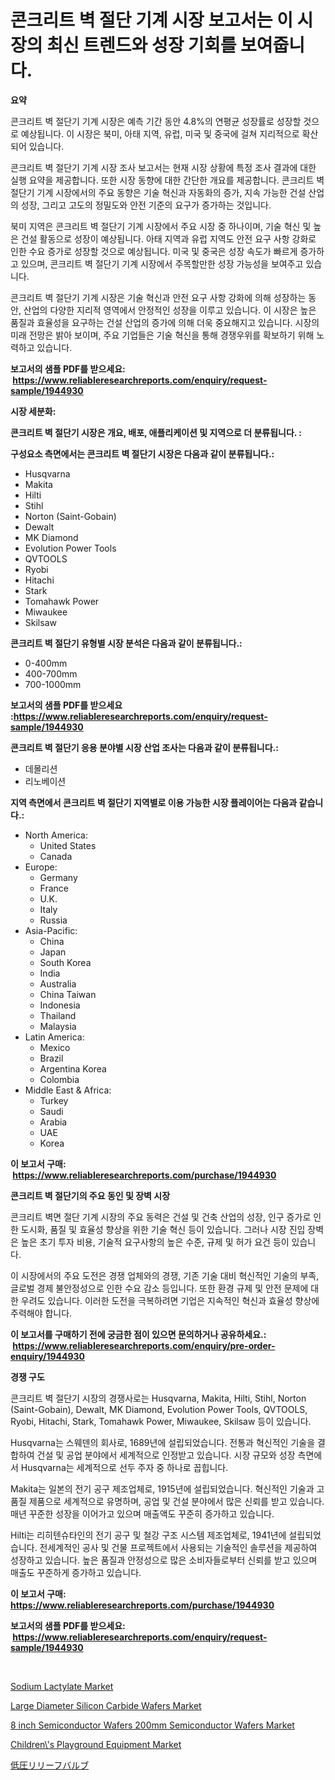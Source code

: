 <p><h1>콘크리트 벽 절단 기계 시장 보고서는 이 시장의 최신 트렌드와 성장 기회를 보여줍니다.</h1></p><p><strong>요약</strong></p>
<p><p>콘크리트 벽 절단기 기계 시장은 예측 기간 동안 4.8%의 연평균 성장률로 성장할 것으로 예상됩니다. 이 시장은 북미, 아태 지역, 유럽, 미국 및 중국에 걸쳐 지리적으로 확산되어 있습니다.</p><p>콘크리트 벽 절단기 기계 시장 조사 보고서는 현재 시장 상황에 특정 조사 결과에 대한 실행 요약을 제공합니다. 또한 시장 동향에 대한 간단한 개요를 제공합니다. 콘크리트 벽 절단기 기계 시장에서의 주요 동향은 기술 혁신과 자동화의 증가, 지속 가능한 건설 산업의 성장, 그리고 고도의 정밀도와 안전 기준의 요구가 증가하는 것입니다.</p><p>북미 지역은 콘크리트 벽 절단기 기계 시장에서 주요 시장 중 하나이며, 기술 혁신 및 높은 건설 활동으로 성장이 예상됩니다. 아태 지역과 유럽 지역도 안전 요구 사항 강화로 인한 수요 증가로 성장할 것으로 예상됩니다. 미국 및 중국은 성장 속도가 빠르게 증가하고 있으며, 콘크리트 벽 절단기 기계 시장에서 주목할만한 성장 가능성을 보여주고 있습니다.</p><p>콘크리트 벽 절단기 기계 시장은 기술 혁신과 안전 요구 사항 강화에 의해 성장하는 동안, 산업의 다양한 지리적 영역에서 안정적인 성장을 이루고 있습니다. 이 시장은 높은 품질과 효율성을 요구하는 건설 산업의 증가에 의해 더욱 중요해지고 있습니다. 시장의 미래 전망은 밝아 보이며, 주요 기업들은 기술 혁신을 통해 경쟁우위를 확보하기 위해 노력하고 있습니다.</p></p>
<p><strong>보고서의 샘플 PDF를 받으세요: &nbsp;<a href="https://www.reliableresearchreports.com/enquiry/request-sample/1944930">https://www.reliableresearchreports.com/enquiry/request-sample/1944930</a></strong></p>
<p><strong>시장 세분화:</strong></p>
<p><strong> 콘크리트 벽 절단기 시장은 개요, 배포, 애플리케이션 및 지역으로 더 분류됩니다. :</strong></p>
<p><strong>구성요소 측면에서는 콘크리트 벽 절단기 시장은 다음과 같이 분류됩니다.:</strong></p>
<p><ul><li>Husqvarna</li><li>Makita</li><li>Hilti</li><li>Stihl</li><li>Norton (Saint-Gobain)</li><li>Dewalt</li><li>MK Diamond</li><li>Evolution Power Tools</li><li>QVTOOLS</li><li>Ryobi</li><li>Hitachi</li><li>Stark</li><li>Tomahawk Power</li><li>Miwaukee</li><li>Skilsaw</li></ul></p>
<p><strong> 콘크리트 벽 절단기 유형별 시장 분석은 다음과 같이 분류됩니다.:</strong></p>
<p><ul><li>0-400mm</li><li>400-700mm</li><li>700-1000mm</li></ul></p>
<p><strong>보고서의 샘플 PDF를 받으세요 :<a href="https://www.reliableresearchreports.com/enquiry/request-sample/1944930">https://www.reliableresearchreports.com/enquiry/request-sample/1944930</a></strong></p>
<p><strong> 콘크리트 벽 절단기 응용 분야별 시장 산업 조사는 다음과 같이 분류됩니다.:</strong></p>
<p><ul><li>데몰리션</li><li>리노베이션</li></ul></p>
<p><strong>지역 측면에서 콘크리트 벽 절단기 지역별로 이용 가능한 시장 플레이어는 다음과 같습니다.:</strong></p>
<p><ul>
    <li>
        North America:
        <ul>
            <li>United States</li>
            <li>Canada</li>
        </ul>
    </li>
    <li>
        Europe:
        <ul>
            <li>Germany</li>
            <li>France</li>
            <li>U.K.</li>
            <li>Italy</li>
            <li>Russia</li>
        </ul>
    </li>
    <li>
        Asia-Pacific:
        <ul>
            <li>China</li>
            <li>Japan</li>
            <li>South Korea</li>
            <li>India</li>
            <li>Australia</li>
            <li>China Taiwan</li>
            <li>Indonesia</li>
            <li>Thailand</li>
            <li>Malaysia</li>
        </ul>
    </li>
    <li>
        Latin America:
        <ul>
            <li>Mexico</li>
            <li>Brazil</li>
            <li>Argentina Korea</li>
            <li>Colombia</li>
        </ul>
    </li>
    <li>
        Middle East & Africa:
        <ul>
            <li>Turkey</li>
            <li>Saudi</li>
            <li>Arabia</li>
            <li>UAE</li>
            <li>Korea</li>
        </ul>
    </li>
    </ul></p>
<p><strong>이 보고서 구매: &nbsp;<a href="https://www.reliableresearchreports.com/purchase/1944930">https://www.reliableresearchreports.com/purchase/1944930</a></strong></p>
<p><strong>콘크리트 벽 절단기의 주요 동인 및 장벽 시장</strong></p>
<p><p>콘크리트 벽면 절단 기계 시장의 주요 동력은 건설 및 건축 산업의 성장, 인구 증가로 인한 도시화, 품질 및 효율성 향상을 위한 기술 혁신 등이 있습니다. 그러나 시장 진입 장벽은 높은 초기 투자 비용, 기술적 요구사항의 높은 수준, 규제 및 허가 요건 등이 있습니다.</p><p>이 시장에서의 주요 도전은 경쟁 업체와의 경쟁, 기존 기술 대비 혁신적인 기술의 부족, 글로벌 경제 불안정성으로 인한 수요 감소 등입니다. 또한 환경 규제 및 안전 문제에 대한 우려도 있습니다. 이러한 도전을 극복하려면 기업은 지속적인 혁신과 효율성 향상에 주력해야 합니다.</p></p>
<p><strong>이 보고서를 구매하기 전에 궁금한 점이 있으면 문의하거나 공유하세요.: &nbsp;<a href="https://www.reliableresearchreports.com/enquiry/pre-order-enquiry/1944930">https://www.reliableresearchreports.com/enquiry/pre-order-enquiry/1944930</a></strong></p>
<p><strong>경쟁 구도</strong></p>
<p><p>콘크리트 벽 절단기 시장의 경쟁사로는 Husqvarna, Makita, Hilti, Stihl, Norton (Saint-Gobain), Dewalt, MK Diamond, Evolution Power Tools, QVTOOLS, Ryobi, Hitachi, Stark, Tomahawk Power, Miwaukee, Skilsaw 등이 있습니다.</p><p>Husqvarna는 스웨덴의 회사로, 1689년에 설립되었습니다. 전통과 혁신적인 기술을 결합하여 건설 및 공업 분야에서 세계적으로 인정받고 있습니다. 시장 규모와 성장 측면에서 Husqvarna는 세계적으로 선두 주자 중 하나로 꼽힙니다.</p><p>Makita는 일본의 전기 공구 제조업체로, 1915년에 설립되었습니다. 혁신적인 기술과 고품질 제품으로 세계적으로 유명하며, 공업 및 건설 분야에서 많은 신뢰를 받고 있습니다. 매년 꾸준한 성장을 이어가고 있으며 매출액도 꾸준히 증가하고 있습니다.</p><p>Hilti는 리히텐슈타인의 전기 공구 및 철강 구조 시스템 제조업체로, 1941년에 설립되었습니다. 전세계적인 공사 및 건물 프로젝트에서 사용되는 기술적인 솔루션을 제공하여 성장하고 있습니다. 높은 품질과 안정성으로 많은 소비자들로부터 신뢰를 받고 있으며 매출도 꾸준하게 증가하고 있습니다.</p></p>
<p><strong>이 보고서 구매: &nbsp; <a href="https://www.reliableresearchreports.com/purchase/1944930">https://www.reliableresearchreports.com/purchase/1944930</a></strong></p>
<p><strong>보고서의 샘플 PDF를 받으세요: &nbsp;<a href="https://www.reliableresearchreports.com/enquiry/request-sample/1944930">https://www.reliableresearchreports.com/enquiry/request-sample/1944930</a></strong><strong></strong></p>
<p>&nbsp;</p>
<p><p><a href="https://github.com/Paul14Anderson63/Market-Research-Report-List-3/blob/main/sodium-lactylate-market.md">Sodium Lactylate Market</a></p><p><a href="https://view.publitas.com/reportprime-1/large-diameter-silicon-carbide-wafers-market-research-report-reveals-the-latest-trends-and-opportunities-of-this-market-for-period-from-2024-2031/">Large Diameter Silicon Carbide Wafers Market</a></p><p><a href="https://view.publitas.com/reportprime-1/8-inch-semiconductor-wafers-200mm-semiconductor-wafers-market-research-report-forecasted-for-period-from-2024-2031-by-market-type-market-application-and-region/">8 inch Semiconductor Wafers 200mm Semiconductor Wafers Market</a></p><p><a href="https://rainy-horn-d69.notion.site/Children-s-Playground-Equipment-Market-Insights-Market-Players-and-Forecast-Till-2031-878f2c4d1afb4d2d9abaaff94579e8bb">Children\'s Playground Equipment Market</a></p><p><a href="https://github.com/ihabdkwlxs948/Market-Research-Report-List-1/blob/main/6335606193987.md">低圧リリーフバルブ</a></p></p>